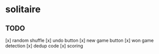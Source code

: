 # solitaire

## TODO
[x] random shuffle
[x] undo button
[x] new game button
[x] won game detection
[x] dedup code
[x] scoring
